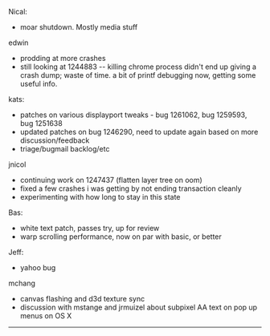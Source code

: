 Nical:
* moar shutdown. Mostly media stuff



edwin
* prodding at more crashes
* still looking at 1244883 -- killing chrome process didn't end up giving a crash dump; waste of time. a bit of printf debugging now, getting some useful info.



kats:
* patches on various displayport tweaks - bug 1261062, bug 1259593, bug 1251638
* updated patches on bug 1246290, need to update again based on more discussion/feedback
* triage/bugmail backlog/etc



jnicol
* continuing work on 1247437 (flatten layer tree on oom)
* fixed a few crashes i was getting by not ending transaction cleanly
* experimenting with how long to stay in this state



Bas:
* white text patch, passes try, up for review
* warp scrolling performance, now on par with basic, or better



Jeff:
* yahoo bug  



mchang
* canvas flashing and d3d texture sync
* discussion with mstange and jrmuizel about subpixel AA text on pop up menus on OS X



________________


